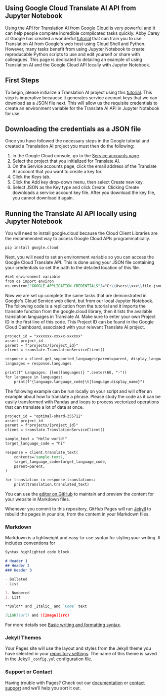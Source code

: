## Using Google Cloud Translate AI API from Jupyter Notebook

Using the API for Translation AI from Google Cloud is very powerful and it can help people complete incredible complicated tasks quickly. Abby Carey at Google has created a wonderful [tutorial](https://codelabs.developers.google.com/codelabs/cloud-translation-python3#0) that can train you to use Translation AI from Google's web host using Cloud Shell and Python. However, many tasks benefit from using Jupyter Notebook to create reproducable Python scripts to use and edit yourself or share with colleagues. This page is dedicated to detailing an example of using Translation AI and the Google Cloud API locally with Jupyter Notebook.

## First Steps

To begin, please initialize a Translation AI project using this [tutorial](https://codelabs.developers.google.com/codelabs/cloud-translation-python3#0). This step is imperative becauese it generates service account keys that we can download as a JSON file next. This will allow us the requisite credentials to create an environment variable for the Translate AI API in Jupyter Notebook for use.

## Downloading the credentials as a JSON file

Once you have followed the necessary steps in the Google tutorial and created a Translation AI project you must then do the following:

1. In the Google Cloud console, go to the [Service accounts page](https://console.cloud.google.com/iam-admin/serviceaccounts?walkthrough_id=iam--create-service-account-keys&_ga=2.44801696.523119782.1657215207-190287399.1657054577&_gac=1.92424559.1657282078.CjwKCAjwq5-WBhB7EiwAl-HEkt1rDGXmXFl6TVNspwwNWnJ4O9oOTIgRgPXb4bMjQ-mp8vbmSGw5QRoCeR0QAvD_BwE).
2. Select the project that you initialized for Translate AI.
3. On the Service accounts page, click the email address of the Translate AI account that you want to create a key for.
4. Click the Keys tab.
5. Click the Add key drop-down menu, then select Create new key.
6. Select JSON as the Key type and click Create.
Clicking Create downloads a service account key file. After you download the key file, you cannot download it again.

## Running the Translate AI API locally using Jupyter Notebook

You will need to install google.cloud because the Cloud Client Libraries are the recommended way to access Google Cloud APIs programmatically.

```markdown
pip install google.cloud
```
Next, you will need to set an environment variable so you can access the Google Cloud Translate API. This is done using your JSON file containing your credentials so set the path to the detailed location of this file.

```markdown
#set environment variable
from os import environ
os.environ["GOOGLE_APPLICATION_CREDENTIALS"]="C:\\Users\\xxx\\file.json"
```
Now we are set up complete the same tasks that are demonstrated in Google's Cloud Service web client, but from our local Jupyter Notebook. The following code is a replication from the tutorial and it imports the translate function from the google.cloud library, then it lists the available translation languages in Translate AI. Make sure to enter your own Project ID in the first line of this code. This Project ID can be found in the Google Cloud Dashboard, associated with your relevant Translate AI project.

```markdown
project_id = "xxxxxxx-xxxxx-xxxxxx"
assert project_id
parent = f"projects/{project_id}"
client = translate.TranslationServiceClient()

response = client.get_supported_languages(parent=parent, display_language_code="en")
languages = response.languages

print(f" Languages: {len(languages)} ".center(60, "-"))
for language in languages:
    print(f"{language.language_code}\t{language.display_name}")
```

The following example can be run locally on your script and will offer an example about how to translate a phrase. Please study the code as it can be easily transformed with Pandas and loops to process vectorized operations that can translate a lot of data at once.

```markdown
project_id = "optimal-shard-355712"
assert project_id
parent = f"projects/{project_id}"
client = translate.TranslationServiceClient()

sample_text = "Hello world!"
target_language_code = "hi"

response = client.translate_text(
    contents=[sample_text],
    target_language_code=target_language_code,
    parent=parent,
)

for translation in response.translations:
    print(translation.translated_text)
```

You can use the [editor on GitHub](https://github.com/ryanwilliambarrett/ryanwilliambarrett.github.io/edit/main/index.md) to maintain and preview the content for your website in Markdown files.

Whenever you commit to this repository, GitHub Pages will run [Jekyll](https://jekyllrb.com/) to rebuild the pages in your site, from the content in your Markdown files.

### Markdown

Markdown is a lightweight and easy-to-use syntax for styling your writing. It includes conventions for

```markdown
Syntax highlighted code block

# Header 1
## Header 2
### Header 3

- Bulleted
- List

1. Numbered
2. List

**Bold** and _Italic_ and `Code` text

[Link](url) and ![Image](src)
```

For more details see [Basic writing and formatting syntax](https://docs.github.com/en/github/writing-on-github/getting-started-with-writing-and-formatting-on-github/basic-writing-and-formatting-syntax).

### Jekyll Themes

Your Pages site will use the layout and styles from the Jekyll theme you have selected in your [repository settings](https://github.com/ryanwilliambarrett/ryanwilliambarrett.github.io/settings/pages). The name of this theme is saved in the Jekyll `_config.yml` configuration file.

### Support or Contact

Having trouble with Pages? Check out our [documentation](https://docs.github.com/categories/github-pages-basics/) or [contact support](https://support.github.com/contact) and we’ll help you sort it out.
